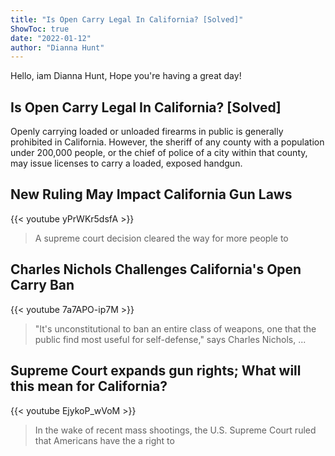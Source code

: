 ```yaml
---
title: "Is Open Carry Legal In California? [Solved]"
ShowToc: true 
date: "2022-01-12"
author: "Dianna Hunt" 
---
```


Hello, iam Dianna Hunt, Hope you're having a great day!
## Is Open Carry Legal In California? [Solved]
Openly carrying loaded or unloaded firearms in public is generally prohibited in California. However, the sheriff of any county with a population under 200,000 people, or the chief of police of a city within that county, may issue licenses to carry a loaded, exposed handgun.

## New Ruling May Impact California Gun Laws
{{< youtube yPrWKr5dsfA >}}
>A supreme court decision cleared the way for more people to 

## Charles Nichols Challenges California's Open Carry Ban
{{< youtube 7a7APO-ip7M >}}
>"It's unconstitutional to ban an entire class of weapons, one that the public find most useful for self-defense," says Charles Nichols, ...

## Supreme Court expands gun rights; What will this mean for California?
{{< youtube EjykoP_wVoM >}}
>In the wake of recent mass shootings, the U.S. Supreme Court ruled that Americans have the a right to 

